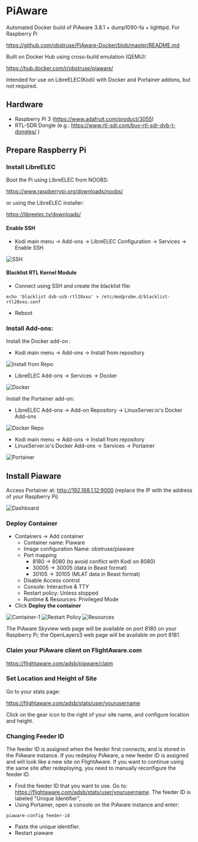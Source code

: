 # PiAware
Automated Docker build of PiAware 3.8.1 + dump1090-fa + lighttpd. For Raspberry Pi

https://github.com/obstruse/PiAware-Docker/blob/master/README.md

Built on Docker Hub using cross-build emulation (QEMU):

https://hub.docker.com/r/obstruse/piaware/

Intended for use on LibreELEC(Kodi) with Docker and Portainer addons, but not required.

## Hardware

- Raspberry Pi 3 (https://www.adafruit.com/product/3055)
- RTL-SDR Dongle (e.g.: https://www.rtl-sdr.com/buy-rtl-sdr-dvb-t-dongles/ )

## Prepare Raspberry Pi

### Install LibreELEC

Boot the Pi using LibreELEC from NOOBS:

https://www.raspberrypi.org/downloads/noobs/

or using the LibreELEC installer:

https://libreelec.tv/downloads/

#### Enable SSH

* Kodi main menu -> Add-ons -> LibreELEC Configuration -> Services -> Enable SSH

![SSH](https://github.com/obstruse/PiAware-Docker/blob/master/Images/ssh.png)

#### Blacklist RTL Kernel Module

* Connect using SSH and create the blacklist file:

```
echo 'blacklist dvb-usb-rtl28xxu' > /etc/modprobe.d/blacklist-rtl28xxu.conf
```

* Reboot

### Install Add-ons:

Install the Docker add-on :

* Kodi main menu ->  Add-ons -> Install from repository 

![Install from Repo](https://github.com/obstruse/PiAware-Docker/blob/master/Images/installFromRep.png)

* LibreELEC Add-ons -> Services -> Docker

![Docker](https://github.com/obstruse/PiAware-Docker/blob/master/Images/docker.png)

Install the Portainer add-on:
* LibreELEC Add-ons -> Add-on Repository -> LinuxServer.io's Docker Add-ons

![Docker Repo](https://github.com/obstruse/PiAware-Docker/blob/master/Images/dockerRepo.png)

* Kodi main menu -> Add-ons -> Install from repository 
* LinuxServer.io's Docker Add-ons -> Services -> Portainer

![Portainer](https://github.com/obstruse/PiAware-Docker/blob/master/Images/portainer.png)

## Install Piaware

Access Portainer at:  http://192.168.1.12:9000 (replace the IP with the address of your Raspberry Pi)

![Dashboard](https://github.com/obstruse/PiAware-Docker/blob/master/Images/dashboard.png)

### Deploy Container

* Containers -> Add container
  * Container name: Piaware
  * Image configuration Name: obstruse/piaware
  * Port mapping
    * 8180 -> 8080 (to avoid conflict with Kodi on 8080)
    * 30005 -> 30005 (data in Beast format)
    * 30105 -> 30105 (MLAT data in Beast format)
  * Disable Access control
  * Console:  Interactive & TTY
  * Restart policy: Unless stopped
  * Runtime & Resources: Privileged Mode
* Click **Deploy the container**

![Container-1](https://github.com/obstruse/PiAware-Docker/blob/master/Images/container1.png)
![Restart Policy](https://github.com/obstruse/PiAware-Docker/blob/master/Images/restartpolicy.png)
![Resources](https://github.com/obstruse/PiAware-Docker/blob/master/Images/resource.png)

The PiAware Skyview web page will be available on port 8180 on your Raspberry Pi;
the OpenLayers3 web page will be available on port 8181.

### Claim your PiAware client on FlightAware.com

https://flightaware.com/adsb/piaware/claim

### Set Location and Height of Site

Go to your stats page:

https://flightaware.com/adsb/stats/user/yourusername

Click on the gear icon to the right of your site name, and configure location and height.

### Changing Feeder ID

The feeder ID is assigned when the feeder first connects, and is stored in the PiAware instance.  If you redeploy PiAware, a new feeder ID is assigned and will look like a new site on FlightAware. If you want to continue using the same site after redeploying, you need to manually reconfigure the feeder ID.

* Find the feeder ID that you want to use. Go to:  https://flightaware.com/adsb/stats/user/yourusername. The feeder ID is labeled "Unique Identifier",
* Using Portainer, open a console on the PiAware instance and enter:
```
piaware-config feeder-id
```
* Paste the unique identifier.
* Restart piaware
